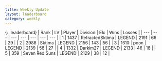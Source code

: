 ```yaml
---
title: Weekly Update
layout: leaderboard
category: weekly
---
```


{: .leaderboard}
| Rank | LV | Player | Division | Elo | Wins | Losses |
| --- | --- | --- | --- | --- | --- | --- |
| <span data-change="1">1</span> | 1437 | <span title="ID: 402846">RefractedSktima</span> | LEGEND | <span data-change="0">2191</span> | <span data-change="0">66</span> | <span data-change="0">29</span> |
| <span data-change="-1">2</span> | 2988 | <span title="ID: 353063">Sktima</span> | LEGEND | <span data-change="-46">2156</span> | <span data-change="35">143</span> | <span data-change="19">56</span> |
| <span data-change="34">3</span> | 1610 | <span title="ID: 540690">poon</span> | LEGEND | <span data-change="191">2139</span> | <span data-change="34">58</span> | <span data-change="7">27</span> |
| <span data-change="8">4</span> | 1332 | <span title="ID: 694036">Darkim27</span> | LEGEND | <span data-change="111">2133</span> | <span data-change="37">46</span> | <span data-change="17">18</span> |
| <span data-change="-1">5</span> | 359 | <span title="ID: 670324">Seven Red Suns</span> | LEGEND | <span data-change="28">2129</span> | <span data-change="10">38</span> | <span data-change="4">12</span> |